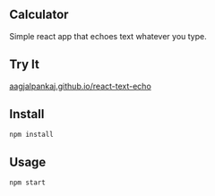 Calculator
---

Simple react app that echoes text whatever you type.


Try It
---

[aagjalpankaj.github.io/react-text-echo](http://aagjalpankaj.github.io/react-text-echo)



Install
---

`npm install`



Usage
---

`npm start`